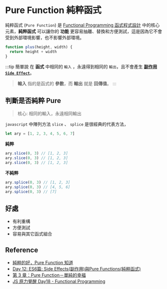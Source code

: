 # Pure Function 純粹函式

純粹函式 (`Pure Function`) 是 [Functional Programming 函式程式設計](/JavaScript/functional-programming) 中的核心元素，**純粹函式** 可以讓你的 **功能** 更容易抽離、替換和方便測試，這是因為它不會受到外部環境影響，也不影響外部環境。
```js
function plus(height, width) {
  return height + width
}
```
:::tip 簡單說
在 **函式** 中相同的 `輸入` ，永遠得到相同的 `輸出`，且不會產生 **[副作用 `Side Effect`](/JavaScript/side-effects)**。
> **輸入** 指的是函式的 **參數**，而 **輸出** 就是 **回傳值**。
:::

## 判斷是否純粹 Pure
> 核心: 相同的輸入，永遠相同輸出

`javascript` 中陣列方法 `slice` 、 `splice` 是很經典的代表方法，

```js
let ary = [1, 2, 3, 4, 5, 6, 7]
```
**純粹** 
```js
ary.slice(0, 3) // [1, 2, 3]
ary.slice(0, 3) // [1, 2, 3]
ary.slice(0, 3) // [1, 2, 3]
```

**不純粹**
```js
ary.splice(0, 3) // [1, 2, 3]
ary.splice(0, 3) // [4, 5, 6]
ary.splice(0, 3) // [7]
```

## 好處
- 有利重構
- 方便測試
- 容易與其它函式組合


## Reference
- [純粹的好，Pure Function 知道
](https://medium.com/frochu/%E7%B4%94%E7%B2%B9%E7%9A%84%E5%A5%BD-pure-function-%E7%9F%A5%E9%81%93-574d5c0d7819)
- [Day 12: ES6篇: Side Effects(副作用)與Pure Functions(純粹函式)](https://ithelp.ithome.com.tw/articles/10185780)
- [第 3 章：Pure Function－單純的幸福](https://jigsawye.gitbooks.io/mostly-adequate-guide/content/ch3.html)
- [JS 原力覺醒 Day18 - Functional Programming](https://ithelp.ithome.com.tw/articles/10224130)